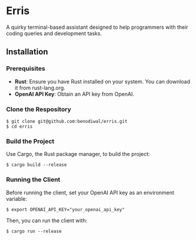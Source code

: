 # Erris

A quirky terminal-based assistant designed to help programmers with their coding queries and development tasks.

## Installation  
### Prerequisites  
- **Rust**: Ensure you have Rust installed on your system. You can download it from rust-lang.org.
- **OpenAI API Key**: Obtain an API key from OpenAI.

### Clone the Respository  
```
$ git clone git@github.com:benodiwal/erris.git
$ cd erris
```

### Build the Project
Use Cargo, the Rust package manager, to build the project:  
```
$ cargo build --release
```

### Running the Client
Before running the client, set your OpenAI API key as an environment variable:
```
$ export OPENAI_API_KEY="your_openai_api_key"
```
Then, you can run the client with:
```
$ cargo run --release
```

